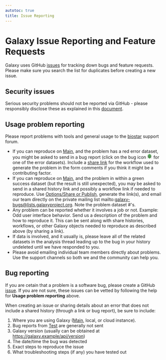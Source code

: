 ```yaml
---
autotoc: true
title: Issue Reporting
---
```

# Galaxy Issue Reporting and Feature Requests

Galaxy uses GitHub [issues](https://github.com/galaxyproject/galaxy/issues) for tracking down bugs and feature requests. Please make sure you search the list for duplicates before creating a new issue.

## Security issues

Serious security problems should not be reported via GitHub - please responsibly disclose these as explained in this [document](https://github.com/galaxyproject/galaxy/blob/dev/CONTRIBUTING.md).

## Usage problem reporting

Please report problems with tools and general usage to the [biostar](/src/support/biostar/index.md) support forum.

* If you can reproduce on [Main](/src/main/index.md), and the problem has a red error dataset, you might be asked to send in a bug report (click on the bug icon ![](/src/images/icons/bug.png) for one of the error datasets). Include a [share link](/src/learn/share/index.md) for the workflow used to generate the problem in the form comments if you think it might be a contributing factor.
* If you can reproduce on [Main](/src/main/index.md), and the problem in within a green success dataset (but the result is still unexpected), you may be asked to send in a shared history link and possibly a workflow link if needed to reproduce. Use [Options/Share or Publish](/src/learn/share/index.md), generate the link(s), and email our team directly on the private mailing list mailto:galaxy-bugs@lists.galaxyproject.org. Note the problem dataset #'s.
* Any problem can be reported whether it involves a job or not. Example: Odd user interface behavior. Send us a description of the problem and how to reproduce it. This can be sent along with share histories, workflows, or other Galaxy objects needed to reproduce as described above (by sharing a link).
* If data is involved, and it usually is, please leave all of the related datasets in the analysis thread leading up to the bug in your history undeleted until we have responded to you.
* Please avoid emailing individual team members directly about problems. Use the support channels so both we and the community can help you.

## Bug reporting

If you are cetain that a problem is a software bug, please create a GitHub [issue](https://github.com/galaxyproject/galaxy/issues). If you are not sure, these issues can be vetted by following the help for **Usage problem reporting** above. 

When creating an issue or sharing details about an error that does not include a shared history (through a link or bug report), be sure to include:

1. Where you are using Galaxy ([Main](/src/main/index.md), local, or cloud instance). 
1. Bug reports from [Test](/src/test/index.md) are generally not sent
1. Galaxy version (usually can be obtained at https://galaxy.example/api/version)
1. The date/time the bug was detected
1. Exact steps to reproduce the issue
1. What troubleshooting steps (if any) you have tested out
